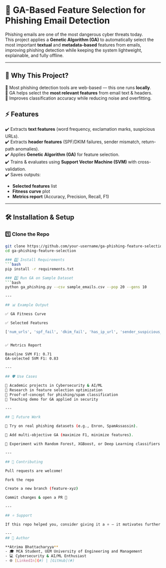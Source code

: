 # 🧬 GA-Based Feature Selection for Phishing Email Detection  

Phishing emails are one of the most dangerous cyber threats today.  
This project applies a **Genetic Algorithm (GA)** to automatically select the most important **textual** and **metadata-based** features from emails, improving phishing detection while keeping the system lightweight, explainable, and fully offline.  

---

## 🚀 Why This Project?  
🔹 Most phishing detection tools are web-based — this one runs **locally**.  
🔹 GA helps select the **most relevant features** from email text & headers.  
🔹 Improves classification accuracy while reducing noise and overfitting.  


## ⚡ Features  
✔️ Extracts **text features** (word frequency, exclamation marks, suspicious URLs).  
✔️ Extracts **header features** (SPF/DKIM failures, sender mismatch, return-path anomalies).  
✔️ Applies **Genetic Algorithm (GA)** for feature selection.  
✔️ Trains & evaluates using **Support Vector Machine (SVM)** with cross-validation.  
✔️ Saves outputs:  
   - **Selected features** list  
   - **Fitness curve** plot  
   - **Metrics report** (Accuracy, Precision, Recall, F1)  

---

## 🛠️ Installation & Setup  

### 1️⃣ Clone the Repo
```bash
git clone https://github.com/your-username/ga-phishing-feature-selection.git
cd ga-phishing-feature-selection

### 2️⃣ Install Requirements
```bash
pip install -r requirements.txt

### 3️⃣ Run GA on Sample Dataset
```bash
python ga_phishing.py --csv sample_emails.csv --pop 20 --gens 10

---

## 📊 Example Output

✅ GA Fitness Curve

✅ Selected Features

['num_urls', 'spf_fail', 'dkim_fail', 'has_ip_url', 'sender_suspicious_tld']


✅ Metrics Report

Baseline SVM F1: 0.71
GA-selected SVM F1: 0.83

---

## 🛡️ Use Cases

🔹 Academic projects in Cybersecurity & AI/ML
🔹 Research in feature selection optimization
🔹 Proof-of-concept for phishing/spam classification
🔹 Teaching demo for GA applied in security

---

## 🔮 Future Work

📌 Try on real phishing datasets (e.g., Enron, SpamAssassin).

📌 Add multi-objective GA (maximize F1, minimize features).

📌 Experiment with Random Forest, XGBoost, or Deep Learning classifiers.

---

## 🤝 Contributing

Pull requests are welcome!

Fork the repo

Create a new branch (feature-xyz)

Commit changes & open a PR 🚀

---

## ⭐ Support

If this repo helped you, consider giving it a ⭐ — it motivates further improvements and makes the project more visible!

---
## 📢 Author  

**Atrima Bhattacharyya**  
- 🎓 MCA Student, UEM University of Engineering and Management  
- 💻 Cybersecurity & AI/ML Enthusiast  
- 🌐 [LinkedIn](#) | [GitHub](#)

